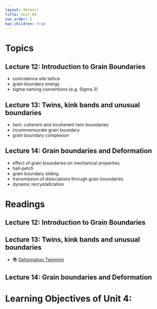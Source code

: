 ```yaml
---
layout: default
title: Unit-04
nav_order: 5
has_children: true
---
```


# Topics
## Lecture 12: Introduction to Grain Boundaries
- coincidence site lattice
- grain boundary energy
- sigma naming conventions (e.g. Sigma 3)

## Lecture 13: Twins, kink bands and unusual boundaries
- twin: coherent and incoherent twin boundaries
- incommensurate grain boundary
- grain boundary complexion

## Lecture 14: Grain boundaries and Deformation
- effect of grain boundaries on mechanical properties
- hall-petch
- grain boundary sliding
- transmission of dislocations through grain boundaries
- dynamic recrystallization

# Readings
## Lecture 12: Introduction to Grain Boundaries
## Lecture 13: Twins, kink bands and unusual boundaries
- :books: [Deformation Twinning](https://www.sciencedirect.com/science/article/abs/pii/B9780128035818028782?via%3Dihub)

## Lecture 14: Grain boundaries and Deformation
# Learning Objectives of Unit 4: